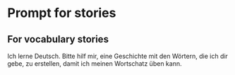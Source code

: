# Prompt for stories

## For vocabulary stories

Ich lerne Deutsch. Bitte hilf mir, eine Geschichte mit den Wörtern, die ich dir gebe, zu erstellen, damit ich meinen Wortschatz üben kann.
